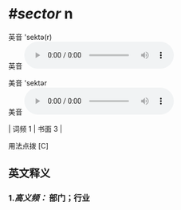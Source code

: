 # ***\#sector*** n
英音 'sektə(r)  
英音
<audio src="./media/sector-B.aac" controls="controls"></audio>

美音 'sektər  
美音
<audio src="./media/sector.aac" controls="controls"></audio>



| 词频 1 | 书面 3 |  

用法点拨  [C]

英文释义
---
### 1.*高义频：* **部门；行业**  


